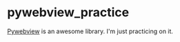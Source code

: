 # pywebview_practice

<p><a href="https://github.com/r0x0r/pywebview">Pywebview</a> is an awesome library. I'm just practicing on it.</p>
